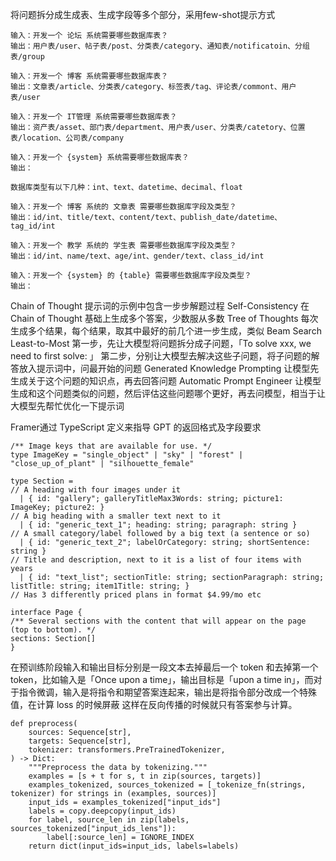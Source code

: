 将问题拆分成生成表、生成字段等多个部分，采用few-shot提示方式

```
输入：开发一个 论坛 系统需要哪些数据库表？ 
输出：用户表/user、帖子表/post、分类表/category、通知表/notificatoin、分组表/group

输入：开发一个 博客 系统需要哪些数据库表？ 
输出：文章表/article、分类表/category、标签表/tag、评论表/commont、用户表/user

输入：开发一个 IT管理 系统需要哪些数据库表？ 
输出：资产表/asset、部门表/department、用户表/user、分类表/catetory、位置表/location、公司表/company

输入：开发一个 {system} 系统需要哪些数据库表？ 
输出：
```


```
数据库类型有以下几种：int、text、datetime、decimal、float

输入：开发一个 博客 系统的 文章表 需要哪些数据库字段及类型？
输出：id/int、title/text、content/text、publish_date/datetime、tag_id/int

输入：开发一个 教学 系统的 学生表 需要哪些数据库字段及类型？
输出：id/int、name/text、age/int、gender/text、class_id/int

输入：开发一个 {system} 的 {table} 需要哪些数据库字段及类型？
输出：
```

Chain of Thought
提示词的示例中包含一步步解题过程
Self-Consistency
在 Chain of Thought 基础上生成多个答案，少数服从多数
Tree of Thoughts
每次生成多个结果，每个结果，取其中最好的前几个进一步生成，类似 Beam Search
Least-to-Most
第一步，先让大模型将问题拆分成子问题，「To solve xxx, we need to first solve: 」
第二步，分别让大模型去解决这些子问题，将子问题的解答放入提示词中，问最开始的问题
Generated Knowledge Prompting
让模型先生成关于这个问题的知识点，再去回答问题
Automatic Prompt Engineer
让模型生成和这个问题类似的问题，然后评估这些问题哪个更好，再去问模型，相当于让大模型先帮忙优化一下提示词


Framer通过 TypeScript 定义来指导 GPT 的返回格式及字段要求

```
/** Image keys that are available for use. */
type ImageKey = "single_object" | "sky" | "forest" | "close_up_of_plant" | "silhouette_female" 

type Section =
// A heading with four images under it
  | { id: "gallery"; galleryTitleMax3Words: string; picture1: ImageKey; picture2: }
// A big heading with a smaller text next to it
  | { id: "generic_text_1"; heading: string; paragraph: string }
// A small category/label followed by a big text (a sentence or so)
  | { id: "generic_text_2"; labelOrCategory: string; shortSentence: string }
// Title and description, next to it is a list of four items with years
  | { id: "text_list"; sectionTitle: string; sectionParagraph: string; listTitle: string; item1Title: string; }
// Has 3 differently priced plans in format $4.99/mo etc

interface Page {
/** Several sections with the content that will appear on the page (top to bottom). */
sections: Section[]
}
```


在预训练阶段输入和输出目标分别是一段文本去掉最后一个 token 和去掉第一个 token，比如输入是「Once upon a time」，输出目标是「upon a time in」，而对于指令微调，输入是将指令和期望答案连起来，输出是将指令部分改成一个特殊值，在计算 loss 的时候屏蔽
这样在反向传播的时候就只有答案参与计算。

```
def preprocess(
    sources: Sequence[str],
    targets: Sequence[str],
    tokenizer: transformers.PreTrainedTokenizer,
) -> Dict:
    """Preprocess the data by tokenizing."""
    examples = [s + t for s, t in zip(sources, targets)]
    examples_tokenized, sources_tokenized = [_tokenize_fn(strings, tokenizer) for strings in (examples, sources)]
    input_ids = examples_tokenized["input_ids"]
    labels = copy.deepcopy(input_ids)
    for label, source_len in zip(labels, sources_tokenized["input_ids_lens"]):
        label[:source_len] = IGNORE_INDEX
    return dict(input_ids=input_ids, labels=labels)
```